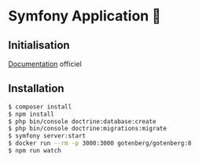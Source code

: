 Symfony Application 👾
========================

Initialisation 
------------
[Documentation][1] officiel 

Installation
------------

```bash
$ composer install
$ npm install
$ php bin/console doctrine:database:create
$ php bin/console doctrine:migrations:migrate
$ symfony server:start
$ docker run --rm -p 3000:3000 gotenberg/gotenberg:8 
$ npm run watch 
```
[1]: https://symfony.com/doc/current/setup.html
